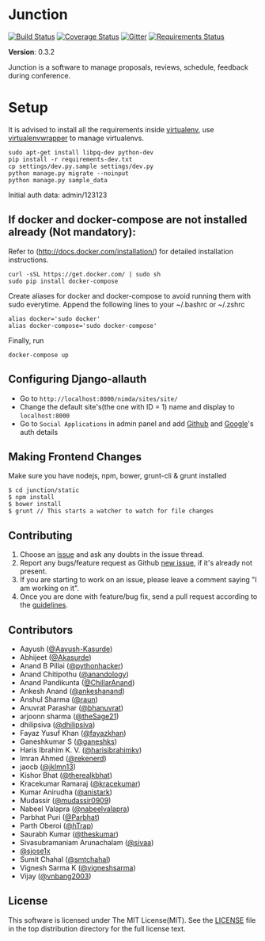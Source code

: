 Junction
========

[![Build Status](https://travis-ci.org/pythonindia/junction.svg)](https://travis-ci.org/pythonindia/junction) [![Coverage Status](https://coveralls.io/repos/pythonindia/junction/badge.svg?branch=master)](https://coveralls.io/r/pythonindia/junction?branch=master) [![Gitter](https://badges.gitter.im/Join%20Chat.svg)](https://gitter.im/pythonindia/junction?utm_source=badge&utm_medium=badge&utm_campaign=pr-badge&utm_content=badge)
[![Requirements Status](https://requires.io/github/pythonindia/junction/requirements.svg?branch=master)](https://requires.io/github/pythonindia/junction/requirements/?branch=master)

**Version**: 0.3.2

Junction is a software to manage proposals, reviews, schedule, feedback during conference.

Setup
=====

It is advised to install all the requirements inside [virtualenv], use [virtualenvwrapper] to manage virtualenvs.

[virtualenv]: https://virtualenv.pypa.io/en/latest/
[virtualenvwrapper]: https://virtualenvwrapper.readthedocs.org/en/latest/

```
sudo apt-get install libpq-dev python-dev
pip install -r requirements-dev.txt
cp settings/dev.py.sample settings/dev.py
python manage.py migrate --noinput
python manage.py sample_data
```

Initial auth data: admin/123123

If docker and docker-compose are not installed already (Not mandatory):
--------------------------------------------
Refer to (http://docs.docker.com/installation/) for detailed installation instructions.

```
curl -sSL https://get.docker.com/ | sudo sh
sudo pip install docker-compose
```

Create aliases for docker and docker-compose to avoid running them with sudo everytime.
Append the following lines to your ~/.bashrc or ~/.zshrc

```
alias docker='sudo docker'
alias docker-compose='sudo docker-compose'
```

Finally, run
```
docker-compose up
```


Configuring Django-allauth
---------------------------

 - Go to `http://localhost:8000/nimda/sites/site/`
 - Change the default site's(the one with ID = 1) name and display to `localhost:8000`
 - Go to `Social Applications` in admin panel and add [Github](http://django-allauth.readthedocs.org/en/latest/providers.html#github) and [Google](http://django-allauth.readthedocs.org/en/latest/providers.html#google)'s auth details

Making Frontend Changes
---------------------------
Make sure you have nodejs, npm, bower, grunt-cli & grunt installed

```
$ cd junction/static
$ npm install
$ bower install
$ grunt // This starts a watcher to watch for file changes
```


Contributing
------------

1. Choose an [issue][issue-list] and ask any doubts in the issue thread.
2. Report any bugs/feature request as Github [new issue][new-issue], if it's already not present.
3. If you are starting to work on an issue, please leave a comment saying "I am working on it".
4. Once you are done with feature/bug fix, send a pull request according to the [guidelines].

[issue-list]: https://github.com/pythonindia/junction/issues/
[new-issue]: https://github.com/pythonindia/junction/issues/new
[guidelines]: https://github.com/pythonindia/junction/blob/master/CONTRIBUTING.md

## Contributors

* Aayush ([@Aayush-Kasurde])
* Abhijeet ([@Akasurde])
* Anand B Pillai ([@pythonhacker])
* Anand Chitipothu ([@anandology])
* Anand Pandikunta ([@ChillarAnand])
* Ankesh Anand ([@ankeshanand])
* Anshul Sharma ([@raun])
* Anuvrat Parashar ([@bhanuvrat])
* arjoonn sharma ([@theSage21])
* dhilipsiva ([@dhilipsiva])
* Fayaz Yusuf Khan ([@fayazkhan])
* Ganeshkumar S ([@ganeshks])
* Haris Ibrahim K. V. ([@harisibrahimkv])
* Imran Ahmed ([@rekenerd])
* jaocb  ([@jklmn13])
* Kishor Bhat ([@therealkbhat])
* Kracekumar Ramaraj ([@kracekumar])
* Kumar Anirudha ([@anistark])
* Mudassir ([@mudassir0909])
* Nabeel Valapra ([@nabeelvalapra])
* Parbhat Puri ([@Parbhat])
* Parth Oberoi ([@hTrap])
* Saurabh Kumar ([@theskumar])
* Sivasubramaniam Arunachalam ([@sivaa])
* [@sjose1x]
* Sumit Chahal ([@smtchahal])
* Vignesh Sarma K ([@vigneshsarma])
* Vijay ([@vnbang2003])

[@Aayush-Kasurde]: https://github.com/Aayush-Kasurde
[@Akasurde]: https://github.com/Akasurde
[@anandology]: https://github.com/anandology
[@anistark]: https://github.com/anistark
[@ankeshanand]: https://github.com/ankeshanand
[@bhanuvrat]: https://github.com/bhanuvrat
[@ChillarAnand]: https://github.com/ChillarAnand
[@dhilipsiva]: https://github.com/dhilipsiva
[@fayazkhan]: https://github.com/fayazkhan
[@ganeshks]: https://github.com/ganeshks
[@gitter-badger]: https://github.com/gitter-badger
[@harisibrahimkv]: https://github.com/harisibrahimkv
[@hTrap]: https://github.com/hTrap
[@jklmn13]: https://github.com/jklmn13
[@kracekumar]: https://github.com/kracekumar
[@mudassir0909]: https://github.com/mudassir0909
[@nabeelvalapra]: https://github.com/nabeelvalapra
[@Parbhat]: https://github.com/Parbhat
[@pythonhacker]: https://github.com/pythonhacker
[@raun]: https://github.com/raun
[@rekenerd]: https://github.com/rekenerd
[@sivaa]: https://github.com/sivaa
[@sjose1x]: https://github.com/sjose1x
[@smtchahal]: https://github.com/smtchahal
[@therealkbhat]: https://github.com/therealkbhat
[@theSage21]: https://github.com/theSage21
[@theskumar]: https://github.com/theskumar
[@vigneshsarma]: https://github.com/vigneshsarma
[@vnbang2003]: https://github.com/vnbang2003


License
-------

This software is licensed under The MIT License(MIT). See the [LICENSE][LICENSE] file in the top distribution directory for the full license text.

[LICENSE]: https://github.com/pythonindia/junction/blob/master/LICENSE
